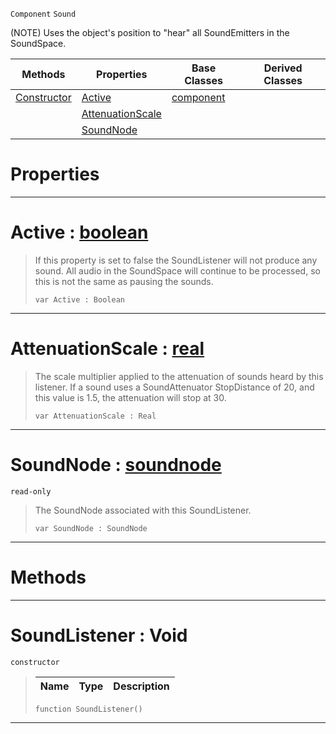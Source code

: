  `Component` `Sound`



(NOTE) Uses the object's position to "hear" all SoundEmitters in the SoundSpace.

|Methods|Properties|Base Classes|Derived Classes|
|---|---|---|---|
|[ Constructor](https://github.com/ArendDanielek/ZeroDocsTest/blob/master/code_reference/class_reference/soundlistener.markdown#soundlistener-void)|[ Active](https://github.com/ArendDanielek/ZeroDocsTest/blob/master/code_reference/class_reference/soundlistener.markdown#active-zero-engine-docum)|[component](https://github.com/ArendDanielek/ZeroDocsTest/blob/master/code_reference/class_reference/component.markdown)| |
| |[ AttenuationScale](https://github.com/ArendDanielek/ZeroDocsTest/blob/master/code_reference/class_reference/soundlistener.markdown#attenuationscale-zero-en)| | |
| |[ SoundNode](https://github.com/ArendDanielek/ZeroDocsTest/blob/master/code_reference/class_reference/soundlistener.markdown#soundnode-zero-engine-do)| | |


 #  Properties


---  
 #  Active : [boolean](https://github.com/ArendDanielek/ZeroDocsTest/blob/master/code_reference/zilch_base_types/boolean.markdown)

> If this property is set to false the SoundListener will not produce any sound. All audio in the SoundSpace will continue to be processed, so this is not the same as pausing the sounds.
> ``` lang=cpp, name=Zilch
> var Active : Boolean


---  
 #  AttenuationScale : [real](https://github.com/ArendDanielek/ZeroDocsTest/blob/master/code_reference/zilch_base_types/real.markdown)

> The scale multiplier applied to the attenuation of sounds heard by this listener. If a sound uses a SoundAttenuator StopDistance of 20, and this value is 1.5, the attenuation will stop at 30.
> ``` lang=cpp, name=Zilch
> var AttenuationScale : Real


---  
 #  SoundNode : [soundnode](https://github.com/ArendDanielek/ZeroDocsTest/blob/master/code_reference/class_reference/soundnode.markdown)

 `read-only`

> The SoundNode associated with this SoundListener.
> ``` lang=cpp, name=Zilch
> var SoundNode : SoundNode


---  
 #  Methods


---  
 #  SoundListener : Void

 `constructor`

> 
> |Name|Type|Description|
> |---|---|---|
> ``` lang=cpp, name=Zilch
> function SoundListener()
> ``` 


---  
 
  
  
  
  
  
  
  

 